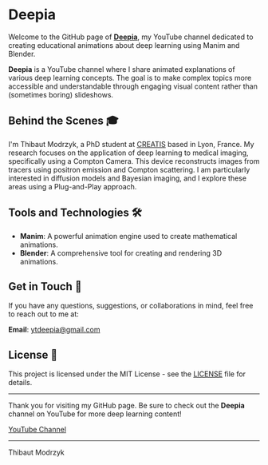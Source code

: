 # Deepia 

Welcome to the GitHub page of [**Deepia**](https://www.youtube.com/@Deepia-ls2fo), my YouTube channel dedicated to creating educational animations about deep learning using Manim and Blender.

**Deepia** is a YouTube channel where I share animated explanations of various deep learning concepts. The goal is to make complex topics more accessible and understandable through engaging visual content rather than (sometimes boring) slideshows.

## Behind the Scenes 🎓

I'm Thibaut Modrzyk, a PhD student at [CREATIS](https://www.creatis.insa-lyon.fr/site/en) based in Lyon, France. My research focuses on the application of deep learning to medical imaging, specifically using a Compton Camera. This device reconstructs images from tracers using positron emission and Compton scattering. I am particularly interested in diffusion models and Bayesian imaging, and I explore these areas using a Plug-and-Play approach.

## Tools and Technologies 🛠️

- **Manim**: A powerful animation engine used to create mathematical animations.
- **Blender**: A comprehensive tool for creating and rendering 3D animations.

## Get in Touch 📧

If you have any questions, suggestions, or collaborations in mind, feel free to reach out to me at:

**Email**: ytdeepia@gmail.com

## License 📄

This project is licensed under the MIT License - see the [LICENSE](LICENSE) file for details.

---

Thank you for visiting my GitHub page. Be sure to check out the **Deepia** channel on YouTube for more deep learning content!

[YouTube Channel](https://www.youtube.com/@Deepia-ls2fo)

---

Thibaut Modrzyk

<!---
ytdeepia/ytdeepia is a ✨ special ✨ repository because its `README.md` (this file) appears on your GitHub profile.
You can click the Preview link to take a look at your changes.
--->
